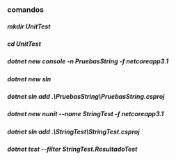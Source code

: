 

### comandos
##### mkdir UnitTest
##### cd UnitTest
##### dotnet new console -n PruebasString -f netcoreapp3.1
##### dotnet new sln 
##### dotnet sln add .\PruebasString\PruebasString.csproj
##### dotnet new nunit --name StringTest -f netcoreapp3.1
##### dotnet sln add .\StringTest\StringTest.csproj

##### dotnet test --filter StringTest.ResultadoTest